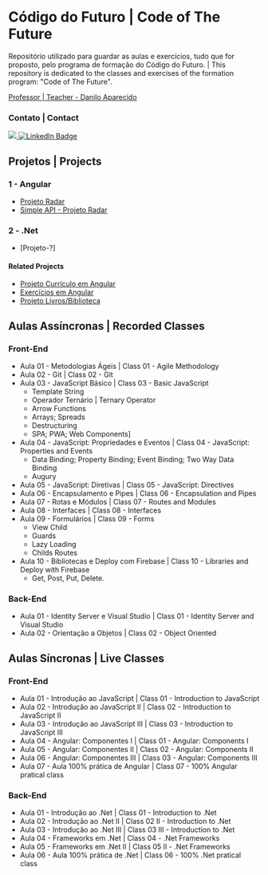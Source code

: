 # Código do Futuro | Code of The Future

Repositório utilizado para guardar as aulas e exercícios, tudo que for proposto, pelo programa de formação do Código do Futuro. | This repository is dedicated to the classes and exercises of the formation program: "Code of The Future".

[Professor | Teacher - Danilo Aparecido](https://www.linkedin.com/search/results/all/?heroEntityKey=urn%3Ali%3Afsd_profile%3AACoAAAce0SUBo-evw_-UTiCDvRgyEhMratZT51A&keywords=danilo%20aparecido%20dos%20santos&origin=RICH_QUERY_SUGGESTION&position=0&searchId=ce8d26d2-4dca-4800-a1d2-a0dd65fdf5d3&sid=nkG)

### Contato | Contact
<div id="badges">
  <span> </span>
  <a href = "mailto:gustavosalgadolima+git@gmail.com">
    <img src="https://img.shields.io/badge/Gmail-D14836?style=for-the-badge&logo=gmail&logoColor=white" target="_blank">
  </a>
  <a href = "https://www.linkedin.com/in/gustavo-salgado-lima">
    <img src="https://img.shields.io/badge/LinkedIn-blue?style=for-the-badge&logo=linkedin&logoColor=white" alt="LinkedIn Badge"/>
  </a>
</div>

## Projetos | Projects

### 1 - Angular
- [Projeto Radar](https://github.com/GusGul/projeto-radar)
- [Simple API - Projeto Radar](https://github.com/GusGul/projeto-radar-back-end)

### 2 - .Net
- [Projeto-?]

#### Related Projects
- [Projeto Currículo em Angular](https://github.com/GusGul/Curriculum_Angular)
- [Exercícios em Angular](https://github.com/GusGul/Exercicios_Angular)
- [Projeto Livros/Biblioteca](https://github.com/GusGul/Projeto_Livros-Biblioteca)

## Aulas Assíncronas | Recorded Classes

### Front-End

- Aula 01 - Metodologias Ágeis | Class 01 - Agile Methodology
- Aula 02 - Git | Class 02 - Git
- Aula 03 - JavaScript Básico | Class 03 - Basic JavaScript
  - Template String
  - Operador Ternário | Ternary Operator
  - Arrow Functions
  - Arrays; Spreads
  - Destructuring
  - SPA; PWA; Web Components]
- Aula 04 - JavaScript: Propriedades e Eventos | Class 04 - JavaScript: Properties and Events
  - Data Binding; Property Binding; Event Binding; Two Way Data Binding
  - Augury
- Aula 05 - JavaScript: Diretivas | Class 05 - JavaScript: Directives
- Aula 06 - Encapsulamento e Pipes | Class 06 - Encapsulation and Pipes
- Aula 07 - Rotas e Módulos | Class 07 - Routes and Modules
- Aula 08 - Interfaces | Class 08 - Interfaces
- Aula 09 - Formulários | Class 09 - Forms
  - View Child
  - Guards
  - Lazy Loading
  - Childs Routes
- Aula 10 - Bibliotecas e Deploy com Firebase | Class 10 - Libraries and Deploy with Firebase
  - Get, Post, Put, Delete.

### Back-End

- Aula 01 - Identity Server e Visual Studio | Class 01 - Identity Server and Visual Studio
- Aula 02 - Orientação a Objetos | Class 02 - Object Oriented


## Aulas Síncronas | Live Classes

### Front-End

- Aula 01 - Introdução ao JavaScript | Class 01 - Introduction to JavaScript
- Aula 02 - Introdução ao JavaScript II | Class 02 - Introduction to JavaScript II
- Aula 03 - Introdução ao JavaScript III | Class 03 - Introduction to JavaScript III
- Aula 04 - Angular: Componentes I | Class 01 - Angular: Components I
- Aula 05 - Angular: Componentes II | Class 02 - Angular: Components II 
- Aula 06 - Angular: Componentes III | Class 03 - Angular: Components III
- Aula 07 - Aula 100% prática de Angular | Class 07 - 100% Angular pratical class

### Back-End

- Aula 01 - Introdução ao .Net | Class 01 - Introduction to .Net
- Aula 02 - Introdução ao .Net II | Class 02 II - Introduction to .Net
- Aula 03 - Introdução ao .Net III | Class 03 III - Introduction to .Net
- Aula 04 - Frameworks em .Net | Class 04 - .Net Frameworks
- Aula 05 - Frameworks em .Net II | Class 05 II - .Net Frameworks
- Aula 06 - Aula 100% prática de .Net | Class 06 - 100% .Net pratical class

